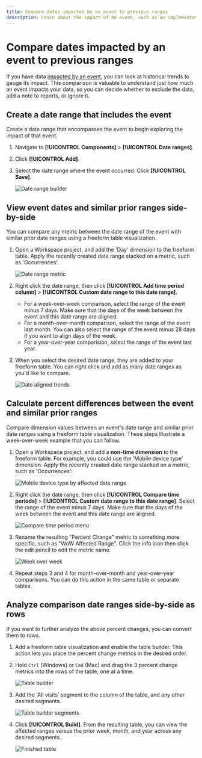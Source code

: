 ```yaml
---
title: Compare dates impacted by an event to previous ranges
description: Learn about the impact of an event, such as an implementation issue or outage, by comparing it to previous trends.
---
```


# Compare dates impacted by an event to previous ranges

If you have data [impacted by an event](overview.md), you can look at historical trends to gauge its impact. This comparison is valuable to understand just how much an event impacts your data, so you can decide whether to exclude the data, add a note to reports, or ignore it.

## Create a date range that includes the event

Create a date range that encompasses the event to begin exploring the impact of that event.

1. Navigate to **[!UICONTROL Components]** > **[!UICONTROL Date ranges]**.
2. Click **[!UICONTROL Add]**.
3. Select the date range where the event occurred. Click **[!UICONTROL Save]**.

   ![Date range builder](assets/date_range_builder.png)

## View event dates and similar prior ranges side-by-side

You can compare any metric between the date range of the event with similar prior date ranges using a freeform table visualization.

1. Open a Workspace project, and add the 'Day' dimension to the freeform table. Apply the recently created date range stacked on a metric, such as 'Occurrences'.

   ![Date range metric](assets/date_range_metric.png)

2. Right click the date range, then click **[!UICONTROL Add time period column]** > **[!UICONTROL Custom date range to this date range]**.
   * For a week-over-week comparison, select the range of the event minus 7 days. Make sure that the days of the week between the event and this date range are aligned.
   * For a month-over-month comparison, select the range of the event last month. You can also select the range of the event minus 28 days if you want to align days of the week.
   * For a year-over-year comparision, select the range of the event last year.
3. When you select the desired date range, they are added to your freeform table. You can right click and add as many date ranges as you'd like to compare.

   ![Date aligned trends](assets/date_aligned_trends.png)

## Calculate percent differences between the event and similar prior ranges

Compare dimension values between an event's date range and similar prior date ranges using a freeform table visualization. These steps illustrate a week-over-week example that you can follow.

1. Open a Workspace project, and add a **non-time dimension** to the freeform table. For example, you could use the 'Mobile device type' dimension. Apply the recently created date range stacked on a metric, such as 'Occurrences':

   ![Mobile device type by affected date range](assets/mobile_device_type.png)

2. Right click the date range, then click **[!UICONTROL Compare time periods]** > **[!UICONTROL Custom date range to this date range]**. Select the range of the event minus 7 days. Make sure that the days of the week between the event and this date range are aligned.

   ![Compare time period menu](assets/compare_time_custom.png)

3. Rename the resulting "Percent Change" metric to something more specific, such as "WoW Affected Range". Click the info icon then click the edit pencil to edit the metric name.

   ![Week over week](assets/wow_affected_range.png)

4. Repeat steps 3 and 4 for month-over-month and year-over-year comparisons. You can do this action in the same table or separate tables.

## Analyze comparison date ranges side-by-side as rows

If you want to further analyze the above percent changes, you can convert them to rows.

1. Add a freeform table visualization and enable the table builder. This action lets you place the percent change metrics in the desired order.
2. Hold `Ctrl` (Windows) or `Cmd` (Mac) and drag the 3 percent change metrics into the rows of the table, one at a time.

   ![Table builder](assets/table_builder.png)

3. Add the 'All visits' segment to the column of the table, and any other desired segments.

   ![Table builder segments](assets/table_builder_segments.png)

4. Click **[!UICONTROL Build]**. From the resulting table, you can view the affected ranges versus the prior week, month, and year across any desired segments.

   ![Finished table](assets/table_builder_finished.png)
